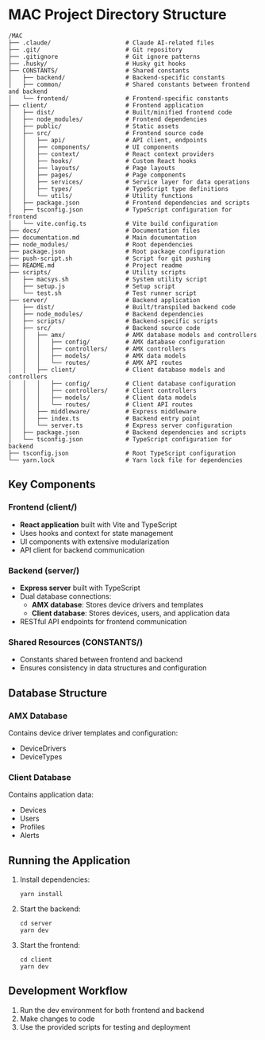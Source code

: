 # MAC Project Directory Structure

```
/MAC
├── .claude/                     # Claude AI-related files
├── .git/                        # Git repository
├── .gitignore                   # Git ignore patterns
├── .husky/                      # Husky git hooks
├── CONSTANTS/                   # Shared constants
│   ├── backend/                 # Backend-specific constants
│   ├── common/                  # Shared constants between frontend and backend
│   └── frontend/                # Frontend-specific constants
├── client/                      # Frontend application
│   ├── dist/                    # Built/minified frontend code
│   ├── node_modules/            # Frontend dependencies
│   ├── public/                  # Static assets
│   ├── src/                     # Frontend source code
│   │   ├── api/                 # API client, endpoints
│   │   ├── components/          # UI components
│   │   ├── context/             # React context providers
│   │   ├── hooks/               # Custom React hooks
│   │   ├── layouts/             # Page layouts
│   │   ├── pages/               # Page components
│   │   ├── services/            # Service layer for data operations
│   │   ├── types/               # TypeScript type definitions
│   │   └── utils/               # Utility functions
│   ├── package.json             # Frontend dependencies and scripts
│   ├── tsconfig.json            # TypeScript configuration for frontend
│   └── vite.config.ts           # Vite build configuration
├── docs/                        # Documentation files
├── documentation.md             # Main documentation
├── node_modules/                # Root dependencies
├── package.json                 # Root package configuration
├── push-script.sh               # Script for git pushing
├── README.md                    # Project readme
├── scripts/                     # Utility scripts
│   ├── macsys.sh                # System utility script
│   ├── setup.js                 # Setup script
│   └── test.sh                  # Test runner script
├── server/                      # Backend application
│   ├── dist/                    # Built/transpiled backend code
│   ├── node_modules/            # Backend dependencies
│   ├── scripts/                 # Backend-specific scripts
│   ├── src/                     # Backend source code
│   │   ├── amx/                 # AMX database models and controllers 
│   │   │   ├── config/          # AMX database configuration
│   │   │   ├── controllers/     # AMX controllers
│   │   │   ├── models/          # AMX data models
│   │   │   └── routes/          # AMX API routes
│   │   ├── client/              # Client database models and controllers
│   │   │   ├── config/          # Client database configuration
│   │   │   ├── controllers/     # Client controllers
│   │   │   ├── models/          # Client data models
│   │   │   └── routes/          # Client API routes
│   │   ├── middleware/          # Express middleware
│   │   ├── index.ts             # Backend entry point
│   │   └── server.ts            # Express server configuration
│   ├── package.json             # Backend dependencies and scripts
│   └── tsconfig.json            # TypeScript configuration for backend
├── tsconfig.json                # Root TypeScript configuration
└── yarn.lock                    # Yarn lock file for dependencies
```

## Key Components

### Frontend (client/)

- **React application** built with Vite and TypeScript
- Uses hooks and context for state management
- UI components with extensive modularization
- API client for backend communication

### Backend (server/)

- **Express server** built with TypeScript
- Dual database connections:
  - **AMX database**: Stores device drivers and templates
  - **Client database**: Stores devices, users, and application data
- RESTful API endpoints for frontend communication

### Shared Resources (CONSTANTS/)

- Constants shared between frontend and backend
- Ensures consistency in data structures and configuration

## Database Structure

### AMX Database

Contains device driver templates and configuration:
- DeviceDrivers
- DeviceTypes

### Client Database

Contains application data:
- Devices
- Users
- Profiles
- Alerts

## Running the Application

1. Install dependencies:
   ```
   yarn install
   ```

2. Start the backend:
   ```
   cd server
   yarn dev
   ```

3. Start the frontend:
   ```
   cd client
   yarn dev
   ```

## Development Workflow

1. Run the dev environment for both frontend and backend
2. Make changes to code
3. Use the provided scripts for testing and deployment